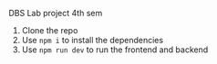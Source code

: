 DBS Lab project 4th sem

1. Clone the repo  
2. Use ```npm i``` to install the dependencies  
3. Use ```npm run dev``` to run the frontend and backend  
